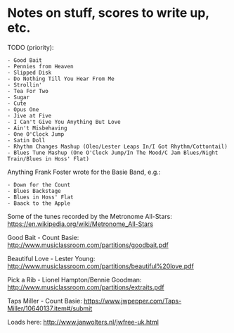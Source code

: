 # Notes on stuff, scores to write up, etc.

TODO (priority):

    - Good Bait
    - Pennies from Heaven
    - Slipped Disk
    - Do Nothing Till You Hear From Me
    - Strollin'
    - Tea For Two
    - Sugar
    - Cute
    - Opus One
    - Jive at Five
    - I Can't Give You Anything But Love
    - Ain't Misbehaving
    - One O'Clock Jump
    - Satin Doll
    - Rhythm Changes Mashup (Oleo/Lester Leaps In/I Got Rhythm/Cottontail)
    - Blues Tune Mashup (One O'Clock Jump/In The Mood/C Jam Blues/Night Train/Blues in Hoss' Flat)

Anything Frank Foster wrote for the Basie Band, e.g.:

    - Down for the Count
    - Blues Backstage
    - Blues in Hoss' Flat
    - Baack to the Apple

Some of the tunes recorded by the Metronome All-Stars: https://en.wikipedia.org/wiki/Metronome_All-Stars

Good Bait - Count Basie: http://www.musiclassroom.com/partitions/goodbait.pdf

Beautiful Love - Lester Young: http://www.musiclassroom.com/partitions/beautiful%20love.pdf

Pick a Rib - Lionel Hampton/Bennie Goodman: http://www.musiclassroom.com/partitions/extraits.pdf

Taps Miller - Count Basie: https://www.jwpepper.com/Taps-Miller/10640137.item#/submit

Loads here: http://www.janwolters.nl/jwfree-uk.html
